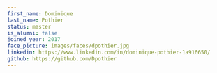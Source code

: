 ```yaml
---
first_name: Dominique
last_name: Pothier
status: master
is_alumni: false
joined_year: 2017
face_picture: images/faces/dpothier.jpg
linkedin: https://www.linkedin.com/in/dominique-pothier-1a916650/
github: https://github.com/Dpothier
---
```

